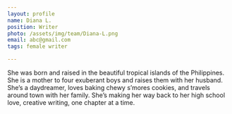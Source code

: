 ```yaml
---
layout: profile
name: Diana L.
position: Writer
photo: /assets/img/team/Diana-L.png
email: abc@gmail.com
tags: female writer

---
```

She was born and raised in the beautiful tropical islands of the Philippines. She is a mother to four exuberant boys and raises them with her husband. She’s a daydreamer, loves baking chewy s’mores cookies, and travels around town with her family. She’s making her way back to her high school love, creative writing, one chapter at a time.